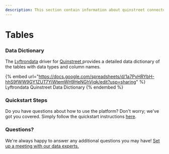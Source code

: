 ```yaml
---
description: This section contain information about quinstreet connector tables information
---
```


# Tables

### Data Dictionary

The [Lyftrondata](https://www.lyftrondata.com/) driver for [Quinstreet](https://www.lyftrondata.com/integration/quinstreet/)[ ](https://www.lyftrondata.com/integration/quinstreet/)provides a detailed data dictionary of the tables with data types and column names.

{% embed url="https://docs.google.com/spreadsheets/d/1a7PyHRYbH-hhS9fWW9GY1ZUT7YiWtemWH9HeNGhVjqk/edit?usp=sharing" %}
Lyftrondata Quinstreet Data Dictionary
{% endembed %}

### Quickstart Steps

Do you have questions about how to use the platform? Don't worry; we've got you covered. Simply follow the quickstart instructions [here](../../../../quickstart-steps.md).

### Questions? <a href="#questions" id="questions"></a>

We're always happy to answer any additional questions you may have! [Set up a meeting with our data experts.](https://www.lyftrondata.com/book-a-meeting/)

